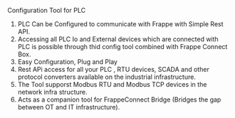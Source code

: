 Configuration Tool for PLC 

1. PLC Can be Configured to communicate with Frappe with Simple Rest API.
2. Accessing all PLC Io and External devices which are connected with PLC is possible through
   thid config tool combined with Frappe Connect Box.
3. Easy Configuration, Plug and Play
4. Rest APi access for all your PLC , RTU devices, SCADA and other protocol converters
   available on the industrial infrastructure.
5. The Tool supporst Modbus RTU and Modbus TCP devices in the network infra structure.
6. Acts as a companion tool for FrappeConnect Bridge (Bridges the gap between OT and IT
   infrastructure).
